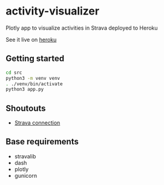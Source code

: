 # activity-visualizer

Plotly app to visualize activities in Strava deployed to Heroku

See it live on [heroku](https://activity-visualizer.herokuapp.com/)

## Getting started

```bash
cd src
python3 -m venv venv
. ./venv/bin/activate
python3 app.py
```


## Shoutouts

- [Strava connection](https://github.com/AartGoossens/strava-dash-boilerplate)

## Base requirements

- stravalib
- dash
- plotly
- gunicorn